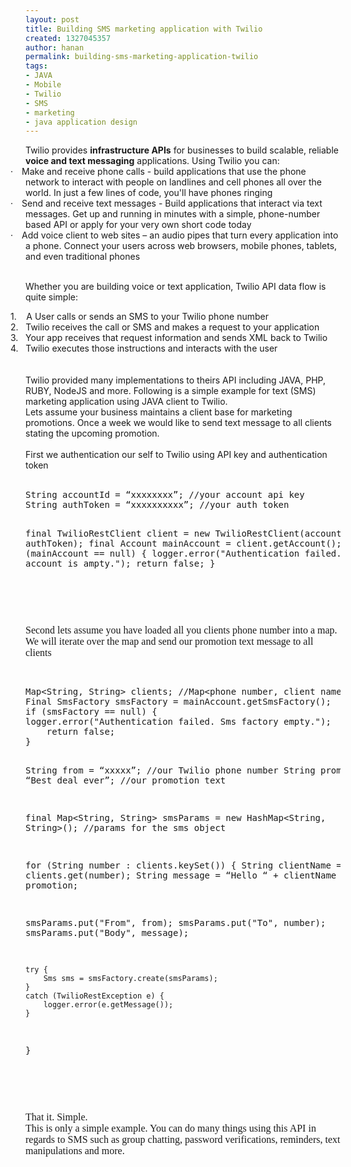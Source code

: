 ```yaml
---
layout: post
title: Building SMS marketing application with Twilio
created: 1327045357
author: hanan
permalink: building-sms-marketing-application-twilio
tags:
- JAVA
- Mobile
- Twilio
- SMS
- marketing
- java application design
---
```

<div>Twilio provides <b>infrastructure APIs</b> for businesses to build scalable, reliable <b>voice and text messaging</b> applications. Using Twilio you can:</div>
<div class="rteindent1" style="text-indent:-18.0pt;"><span>&middot;<span style="font:7.0pt &quot;Times New Roman&quot;">&nbsp;&nbsp;&nbsp;&nbsp;&nbsp; </span></span>Make and receive phone calls - <span style="Times New Roman&quot;;Times New Roman&quot;">build applications that use the phone network to interact with people on landlines and cell phones all over the world. In just a few lines of code, you'll have phones ringing</span></div>
<div class="rteindent1" style="text-indent:-18.0pt;"><span>&middot;<span style="font:7.0pt &quot;Times New Roman&quot;">&nbsp;&nbsp;&nbsp;&nbsp;&nbsp; </span></span>Send and receive text messages - <span style="Times New Roman&quot;;Times New Roman&quot;">Build applications that interact via text messages. Get up and running in minutes with a simple, phone-number based API or apply for your very own short code today</span></div>
<div class="rteindent1" style="text-indent:-18.0pt;"><span>&middot;<span style="font:7.0pt &quot;Times New Roman&quot;">&nbsp;&nbsp;&nbsp;&nbsp;&nbsp; </span></span>Add voice client to web sites &ndash; an <span style="Times New Roman&quot;;Times New Roman&quot;">audio pipes that turn every application into a phone. Connect your users across web browsers, mobile phones, tablets, and even traditional phones</span></div>
<div class="rteindent1">&nbsp;</div>
<p>Whether you are building voice or text application, Twilio API data flow is quite simple:</p>
<div class="rteindent1" style="text-indent:-18.0pt;"><span>1.<span style="font:7.0pt &quot;Times New Roman&quot;">&nbsp;&nbsp;&nbsp;&nbsp; </span></span>&nbsp;<span style="Times New Roman&quot;;Times New Roman&quot;">A User calls or sends an SMS to your Twilio phone number</span></div>
<div class="rteindent1" style="text-indent:-18.0pt;"><span>2.<span style="font:7.0pt &quot;Times New Roman&quot;">&nbsp;&nbsp;&nbsp;&nbsp; </span></span><span style="Times New Roman&quot;;Times New Roman&quot;">Twilio receives the call or SMS and makes a request to your application</span></div>
<div class="rteindent1" style="text-indent:-18.0pt;"><span>3.<span style="font:7.0pt &quot;Times New Roman&quot;">&nbsp;&nbsp;&nbsp;&nbsp; </span></span><span style="Times New Roman&quot;;Times New Roman&quot;">Your app receives that request information and sends XML back to Twilio</span></div>
<div class="rteindent1" style="text-indent:-18.0pt;"><span>4.<span style="font:7.0pt &quot;Times New Roman&quot;">&nbsp;&nbsp;&nbsp;&nbsp; </span></span><span style="Times New Roman&quot;;Times New Roman&quot;">Twilio executes those instructions and interacts with the user</span></div>
<div class="rteindent1">&nbsp;</div>
<div>&nbsp;</div>
<div>Twilio provided many implementations to theirs API including JAVA, PHP, RUBY, NodeJS and more.&nbsp;Following is a simple example for text (SMS) marketing application using JAVA client to Twilio.</div>
<div>Lets assume your business maintains a client base for marketing promotions. Once a week we would like to send text message to all clients stating the upcoming promotion.</div>
<div>&nbsp;</div>
<div>First we authentication our self to Twilio using API key and authentication token</div>
<div>&nbsp;</div>
<pre title="code" class="brush: java;">
String accountId = &ldquo;xxxxxxxx&rdquo;; //your account api key
String authToken = &ldquo;xxxxxxxxxx&rdquo;; //your auth token

final TwilioRestClient client = new TwilioRestClient(accountId, authToken);
final Account mainAccount = client.getAccount();
if (mainAccount == null) {
logger.error(&quot;Authentication failed. Main account is ampty.&quot;);
	return false;
}
</pre>
<div>&nbsp;</div>
<p>&nbsp;</p>
<p><style type="text/css">
<!--
 /* Font Definitions */
@font-face
	{font-family:"ＭＳ 明朝";
	panose-1:0 0 0 0 0 0 0 0 0 0;
	mso-font-charset:128;
	mso-generic-font-family:roman;
	mso-font-format:other;
	mso-font-pitch:fixed;
	mso-font-signature:1 134676480 16 0 131072 0;}
@font-face
	{font-family:"ＭＳ 明朝";
	panose-1:0 0 0 0 0 0 0 0 0 0;
	mso-font-charset:128;
	mso-generic-font-family:roman;
	mso-font-format:other;
	mso-font-pitch:fixed;
	mso-font-signature:1 134676480 16 0 131072 0;}
@font-face
	{font-family:Cambria;
	panose-1:2 4 5 3 5 4 6 3 2 4;
	mso-font-charset:0;
	mso-generic-font-family:auto;
	mso-font-pitch:variable;
	mso-font-signature:-536870145 1073743103 0 0 415 0;}
 /* Style Definitions */
p.MsoNormal, li.MsoNormal, div.MsoNormal
	{mso-style-unhide:no;
	mso-style-qformat:yes;
	mso-style-parent:"";
	margin:0cm;
	margin-bottom:.0001pt;
	mso-pagination:widow-orphan;
	font-size:12.0pt;
	font-family:Cambria;
	mso-ascii-font-family:Cambria;
	mso-ascii-theme-font:minor-latin;
	mso-fareast-font-family:"ＭＳ 明朝";
	mso-fareast-theme-font:minor-fareast;
	mso-hansi-font-family:Cambria;
	mso-hansi-theme-font:minor-latin;
	mso-bidi-font-family:"Times New Roman";
	mso-bidi-theme-font:minor-bidi;}
.MsoChpDefault
	{mso-style-type:export-only;
	mso-default-props:yes;
	font-family:Cambria;
	mso-ascii-font-family:Cambria;
	mso-ascii-theme-font:minor-latin;
	mso-fareast-font-family:"ＭＳ 明朝";
	mso-fareast-theme-font:minor-fareast;
	mso-hansi-font-family:Cambria;
	mso-hansi-theme-font:minor-latin;
	mso-bidi-font-family:"Times New Roman";
	mso-bidi-theme-font:minor-bidi;}
@page WordSection1
	{size:612.0pt 792.0pt;
	margin:72.0pt 90.0pt 72.0pt 90.0pt;
	mso-header-margin:36.0pt;
	mso-footer-margin:36.0pt;
	mso-paper-source:0;}
div.WordSection1
	{page:WordSection1;}
-->
</style>     <span style="font-size:12.0pt;font-family:Cambria;
mso-ascii-theme-font:minor-latin;mso-fareast-font-family:&quot;ＭＳ 明朝&quot;;mso-fareast-theme-font:
minor-fareast;mso-hansi-theme-font:minor-latin;mso-bidi-font-family:&quot;Times New Roman&quot;;
mso-bidi-theme-font:minor-bidi;mso-ansi-language:EN-US;mso-fareast-language:
EN-US;mso-bidi-language:AR-SA">Second lets assume you have loaded all you clients phone number into a map. We will iterate over the map and send our promotion text message to all clients</span></p>
<p>&nbsp;</p>
<pre title="code" class="brush: java;">
Map&lt;String, String&gt; clients; //Map&lt;phone number, client name&gt;
Final SmsFactory smsFactory = mainAccount.getSmsFactory();
if (smsFactory == null) {
logger.error(&quot;Authentication failed. Sms factory empty.&quot;);
	return false;
}

String from = &ldquo;xxxxx&rdquo;;  //our Twilio phone number
String promotion = &ldquo;Best deal ever&rdquo;;  //our promotion text

final Map&lt;String, String&gt; smsParams = new HashMap&lt;String, String&gt;(); //params for the sms object

for (String number : clients.keySet()) {
	String clientName = clients.get(number);
	String message = &ldquo;Hello &ldquo; + clientName + promotion;

smsParams.put(&quot;From&quot;, from);
	smsParams.put(&quot;To&quot;, number);
	smsParams.put(&quot;Body&quot;, message);

	try {
		Sms sms = smsFactory.create(smsParams);
	}
	catch (TwilioRestException e) {
		logger.error(e.getMessage());
	}	
}
</pre>
<p>&nbsp;</p>
<p>&nbsp;</p>
<p><style type="text/css">
<!--
 /* Font Definitions */
@font-face
	{font-family:"ＭＳ 明朝";
	panose-1:0 0 0 0 0 0 0 0 0 0;
	mso-font-charset:128;
	mso-generic-font-family:roman;
	mso-font-format:other;
	mso-font-pitch:fixed;
	mso-font-signature:1 134676480 16 0 131072 0;}
@font-face
	{font-family:"Cambria Math";
	panose-1:2 4 5 3 5 4 6 3 2 4;
	mso-font-charset:1;
	mso-generic-font-family:roman;
	mso-font-format:other;
	mso-font-pitch:variable;
	mso-font-signature:0 0 0 0 0 0;}
@font-face
	{font-family:Cambria;
	panose-1:2 4 5 3 5 4 6 3 2 4;
	mso-font-charset:0;
	mso-generic-font-family:auto;
	mso-font-pitch:variable;
	mso-font-signature:-536870145 1073743103 0 0 415 0;}
 /* Style Definitions */
p.MsoNormal, li.MsoNormal, div.MsoNormal
	{mso-style-unhide:no;
	mso-style-qformat:yes;
	mso-style-parent:"";
	margin:0cm;
	margin-bottom:.0001pt;
	mso-pagination:widow-orphan;
	font-size:12.0pt;
	font-family:Cambria;
	mso-ascii-font-family:Cambria;
	mso-ascii-theme-font:minor-latin;
	mso-fareast-font-family:"ＭＳ 明朝";
	mso-fareast-theme-font:minor-fareast;
	mso-hansi-font-family:Cambria;
	mso-hansi-theme-font:minor-latin;
	mso-bidi-font-family:"Times New Roman";
	mso-bidi-theme-font:minor-bidi;}
.MsoChpDefault
	{mso-style-type:export-only;
	mso-default-props:yes;
	font-family:Cambria;
	mso-ascii-font-family:Cambria;
	mso-ascii-theme-font:minor-latin;
	mso-fareast-font-family:"ＭＳ 明朝";
	mso-fareast-theme-font:minor-fareast;
	mso-hansi-font-family:Cambria;
	mso-hansi-theme-font:minor-latin;
	mso-bidi-font-family:"Times New Roman";
	mso-bidi-theme-font:minor-bidi;}
@page WordSection1
	{size:612.0pt 792.0pt;
	margin:72.0pt 90.0pt 72.0pt 90.0pt;
	mso-header-margin:36.0pt;
	mso-footer-margin:36.0pt;
	mso-paper-source:0;}
div.WordSection1
	{page:WordSection1;}
-->
</style></p>
<p class="MsoNormal">That it. Simple.</p>
<p class="MsoNormal">This is only a simple example. You can do many things using this API in regards to SMS such as group chatting, password verifications, reminders, text manipulations and more.</p>
<br />
<p>&nbsp;</p>
